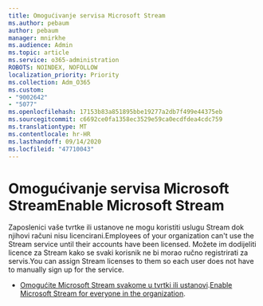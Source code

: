 ```yaml
---
title: Omogućivanje servisa Microsoft Stream
ms.author: pebaum
author: pebaum
manager: mnirkhe
ms.audience: Admin
ms.topic: article
ms.service: o365-administration
ROBOTS: NOINDEX, NOFOLLOW
localization_priority: Priority
ms.collection: Adm_O365
ms.custom:
- "9002642"
- "5077"
ms.openlocfilehash: 17153b83a851895bbe19277a2db7f499e44375eb
ms.sourcegitcommit: c6692ce0fa1358ec3529e59ca0ecdfdea4cdc759
ms.translationtype: MT
ms.contentlocale: hr-HR
ms.lasthandoff: 09/14/2020
ms.locfileid: "47710043"
---
```

# <a name="enable-microsoft-stream"></a><span data-ttu-id="671f5-102">Omogućivanje servisa Microsoft Stream</span><span class="sxs-lookup"><span data-stu-id="671f5-102">Enable Microsoft Stream</span></span>

<span data-ttu-id="671f5-103">Zaposlenici vaše tvrtke ili ustanove ne mogu koristiti uslugu Stream dok njihovi računi nisu licencirani.</span><span class="sxs-lookup"><span data-stu-id="671f5-103">Employees of your organization can't use the Stream service until their accounts have been licensed.</span></span> <span data-ttu-id="671f5-104">Možete im dodijeliti licence za Stream kako se svaki korisnik ne bi morao ručno registrirati za servis.</span><span class="sxs-lookup"><span data-stu-id="671f5-104">You can assign Stream licenses to them so each user does not have to manually sign up for the service.</span></span>

- <span data-ttu-id="671f5-105">[Omogućite Microsoft Stream svakome u tvrtki ili ustanovi](https://docs.microsoft.com/stream/assign-user-licenses).</span><span class="sxs-lookup"><span data-stu-id="671f5-105">[Enable Microsoft Stream for everyone in the organization](https://docs.microsoft.com/stream/assign-user-licenses).</span></span>
